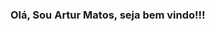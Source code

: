### Olá, Sou Artur Matos, seja bem vindo!!!

<!--
**arturnovais/arturnovais** is a ✨ _special_ ✨ repository because its `README.md` (this file) appears on your GitHub profile.

Data Science/ Machine Learning
- 🌱 I’m currently learning ...
- 👯 I’m looking to collaborate on ...
- 🤔 I’m looking for help with ...
-->
